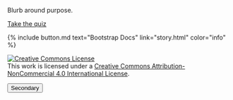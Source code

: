 Blurb around purpose.


[Take the quiz](https://griffithunilibrary.github.io/digital-dexterity/stor.html)

{% include button.md text="Bootstrap Docs" link="story.html" color="info" %}

<p></p>

<a rel="license" href="http://creativecommons.org/licenses/by-nc/4.0/"><img alt="Creative Commons License" style="border-width:0" src="https://i.creativecommons.org/l/by-nc/4.0/88x31.png" /></a><br />This work is licensed under a <a rel="license" href="http://creativecommons.org/licenses/by-nc/4.0/">Creative Commons Attribution-NonCommercial 4.0 International License</a>.


<button type="button" class="btn btn-secondary">Secondary</button>
